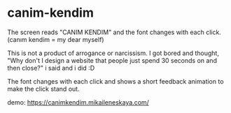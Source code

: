 # canim-kendim
The screen reads "CANIM KENDIM" and the font changes with each click. (canım kendim = my dear myself)

This is not a product of arrogance or narcissism. I got bored and thought, "Why don't I design a website that people just spend 30 seconds on and then close?" i said and i did :D

The font changes with each click and shows a short feedback animation to make the click stand out.

demo: https://canimkendim.mikaileneskaya.com/
